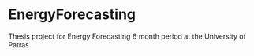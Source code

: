 # EnergyForecasting
Thesis project for Energy Forecasting 6 month period at the University of Patras
